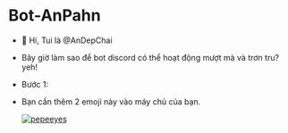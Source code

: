 # Bot-AnPahn
- 👋 Hi, Tui là @AnDepChai

* Bây giờ làm sao để bot discord có thể hoạt động mượt mà và trơn tru?
yeh!
- Bước 1:
* Bạn cần thêm 2 emoji này vào máy chủ của bạn.

  [![pepeeyes](https://cdn3.emoji.gg/emojis/3389-pepeeyes.png)](https://emoji.gg/emoji/3389-pepeeyes)
